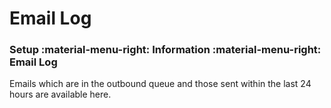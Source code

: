 # Email Log
### Setup :material-menu-right: Information :material-menu-right: Email Log

Emails which are in the outbound queue and those sent within the last 24 hours are available here.